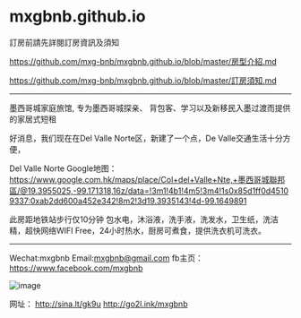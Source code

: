 # mxgbnb.github.io


訂房前請先詳閱訂房資訊及須知

https://github.com/mxg-bnb/mxgbnb.github.io/blob/master/房型介紹.md

https://github.com/mxg-bnb/mxgbnb.github.io/blob/master/訂房須知.md

----------------------

墨西哥城家庭旅馆, 专为墨西哥城探亲、
背包客、学习以及新移民入墨过渡而提供的家居式短租

好消息，我们现在在Del Valle Norte区，新建了一个点，De Valle交通生活十分方便，

Del Valle Norte Google地图：https://www.google.com.hk/maps/place/Col+del+Valle+Nte,+墨西哥城聯邦區/@19.3955025,-99.171318,16z/data=!3m1!4b1!4m5!3m4!1s0x85d1ff0d45109337:0xab2dd600a452e342!8m2!3d19.3935143!4d-99.1649891

此房距地铁站步行仅10分钟
包水电，沐浴液，洗手液，洗发水，卫生纸，洗洁精，超快网络WIFI Free，24小时热水，厨房可煮食，提供洗衣机可洗衣。

-------------------------

Wechat:mxgbnb
Email:mxgbnb@gmail.com
fb主页：https://www.facebook.com/mxgbnb

![image](https://i.imgur.com/hjixYjH.jpg)

网址：
http://sina.lt/gk9u
http://go2l.ink/mxgbnb
